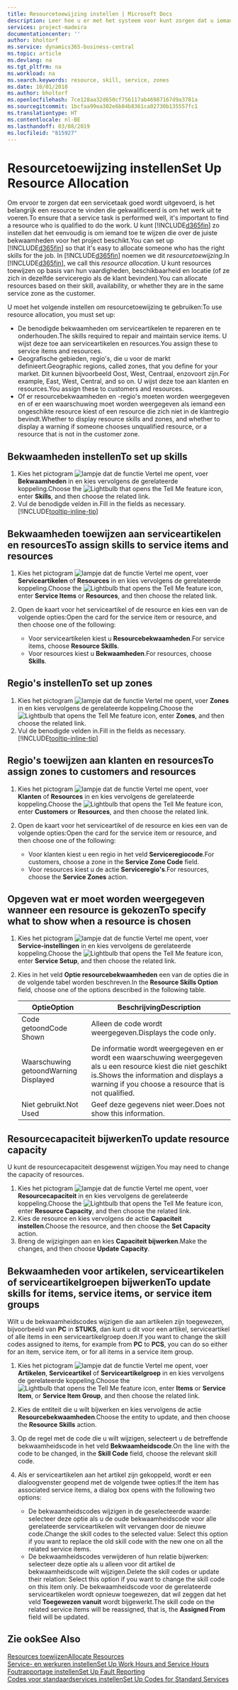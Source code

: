 ```yaml
---
title: Resourcetoewijzing instellen | Microsoft Docs
description: Leer hoe u er met het systeem voor kunt zorgen dat u iemand toewijst die over de vereiste vaardigheden beschikt om een service te bieden.
services: project-madeira
documentationcenter: ''
author: bholtorf
ms.service: dynamics365-business-central
ms.topic: article
ms.devlang: na
ms.tgt_pltfrm: na
ms.workload: na
ms.search.keywords: resource, skill, service, zones
ms.date: 10/01/2018
ms.author: bholtorf
ms.openlocfilehash: 7ce128aa32d650cf756117ab46987167d9a3781a
ms.sourcegitcommit: 1bcfaa99ea302e6b84b8361ca02730b135557fc1
ms.translationtype: HT
ms.contentlocale: nl-BE
ms.lasthandoff: 03/08/2019
ms.locfileid: "815927"
---
```

# <a name="set-up-resource-allocation"></a><span data-ttu-id="6b164-103">Resourcetoewijzing instellen</span><span class="sxs-lookup"><span data-stu-id="6b164-103">Set Up Resource Allocation</span></span>
<span data-ttu-id="6b164-104">Om ervoor te zorgen dat een servicetaak goed wordt uitgevoerd, is het belangrijk een resource te vinden die gekwalificeerd is om het werk uit te voeren.</span><span class="sxs-lookup"><span data-stu-id="6b164-104">To ensure that a service task is performed well, it's important to find a resource who is qualified to do the work.</span></span> <span data-ttu-id="6b164-105">U kunt [!INCLUDE[d365fin](includes/d365fin_md.md)] zo instellen dat het eenvoudig is om iemand toe te wijzen die over de juiste bekwaamheden voor het project beschikt.</span><span class="sxs-lookup"><span data-stu-id="6b164-105">You can set up [!INCLUDE[d365fin](includes/d365fin_md.md)] so that it's easy to allocate someone who has the right skills for the job.</span></span> <span data-ttu-id="6b164-106">In [!INCLUDE[d365fin](includes/d365fin_md.md)] noemen we dit _resourcetoewijzing_.</span><span class="sxs-lookup"><span data-stu-id="6b164-106">In [!INCLUDE[d365fin](includes/d365fin_md.md)], we call this _resource allocation_.</span></span> <span data-ttu-id="6b164-107">U kunt resources toewijzen op basis van hun vaardigheden, beschikbaarheid en locatie (of ze zich in dezelfde serviceregio als de klant bevinden).</span><span class="sxs-lookup"><span data-stu-id="6b164-107">You can allocate resources based on their skill, availability, or whether they are in the same service zone as the customer.</span></span> 

<span data-ttu-id="6b164-108">U moet het volgende instellen om resourcetoewijzing te gebruiken:</span><span class="sxs-lookup"><span data-stu-id="6b164-108">To use resource allocation, you must set up:</span></span>  
  
* <span data-ttu-id="6b164-109">De benodigde bekwaamheden om serviceartikelen te repareren en te onderhouden.</span><span class="sxs-lookup"><span data-stu-id="6b164-109">The skills required to repair and maintain service items.</span></span> <span data-ttu-id="6b164-110">U wijst deze toe aan serviceartikelen en resources.</span><span class="sxs-lookup"><span data-stu-id="6b164-110">You assign these to service items and resources.</span></span>  
* <span data-ttu-id="6b164-111">Geografische gebieden, regio's, die u voor de markt definieert.</span><span class="sxs-lookup"><span data-stu-id="6b164-111">Geographic regions, called zones, that you define for your market.</span></span> <span data-ttu-id="6b164-112">Dit kunnen bijvoorbeeld Oost, West, Centraal, enzovoort zijn.</span><span class="sxs-lookup"><span data-stu-id="6b164-112">For example, East, West, Central, and so on.</span></span> <span data-ttu-id="6b164-113">U wijst deze toe aan klanten en resources.</span><span class="sxs-lookup"><span data-stu-id="6b164-113">You assign these to customers and resources.</span></span>  
* <span data-ttu-id="6b164-114">Of er resourcebekwaamheden en -regio's moeten worden weergegeven en of er een waarschuwing moet worden weergegeven als iemand een ongeschikte resource kiest of een resource die zich niet in de klantregio bevindt.</span><span class="sxs-lookup"><span data-stu-id="6b164-114">Whether to display resource skills and zones, and whether to display a warning if someone chooses unqualified resource, or a resource that is not in the customer zone.</span></span>  

## <a name="to-set-up-skills"></a><span data-ttu-id="6b164-115">Bekwaamheden instellen</span><span class="sxs-lookup"><span data-stu-id="6b164-115">To set up skills</span></span>
1. <span data-ttu-id="6b164-116">Kies het pictogram ![lampje dat de functie Vertel me opent](media/ui-search/search_small.png "Vertel me wat u wilt doen"), voer **Bekwaamheden** in en kies vervolgens de gerelateerde koppeling.</span><span class="sxs-lookup"><span data-stu-id="6b164-116">Choose the ![Lightbulb that opens the Tell Me feature](media/ui-search/search_small.png "Tell me what you want to do") icon, enter **Skills**, and then choose the related link.</span></span>  
2. <span data-ttu-id="6b164-117">Vul de benodigde velden in.</span><span class="sxs-lookup"><span data-stu-id="6b164-117">Fill in the fields as necessary.</span></span> [!INCLUDE[tooltip-inline-tip](includes/tooltip-inline-tip_md.md)]  

## <a name="to-assign-skills-to-service-items-and-resources"></a><span data-ttu-id="6b164-118">Bekwaamheden toewijzen aan serviceartikelen en resources</span><span class="sxs-lookup"><span data-stu-id="6b164-118">To assign skills to service items and resources</span></span>
1. <span data-ttu-id="6b164-119">Kies het pictogram ![lampje dat de functie Vertel me opent](media/ui-search/search_small.png "Vertel me wat u wilt doen"), voer **Serviceartikelen** of **Resources** in en kies vervolgens de gerelateerde koppeling.</span><span class="sxs-lookup"><span data-stu-id="6b164-119">Choose the ![Lightbulb that opens the Tell Me feature](media/ui-search/search_small.png "Tell me what you want to do") icon, enter **Service Items** or **Resources**, and then choose the related link.</span></span>  
2. <span data-ttu-id="6b164-120">Open de kaart voor het serviceartikel of de resource en kies een van de volgende opties:</span><span class="sxs-lookup"><span data-stu-id="6b164-120">Open the card for the service item or resource, and then choose one of the following:</span></span>  
  
    * <span data-ttu-id="6b164-121">Voor serviceartikelen kiest u **Resourcebekwaamheden**.</span><span class="sxs-lookup"><span data-stu-id="6b164-121">For service items, choose **Resource Skills**.</span></span>  
    * <span data-ttu-id="6b164-122">Voor resources kiest u **Bekwaamheden**.</span><span class="sxs-lookup"><span data-stu-id="6b164-122">For resources, choose **Skills**.</span></span>  

## <a name="to-set-up-zones"></a><span data-ttu-id="6b164-123">Regio's instellen</span><span class="sxs-lookup"><span data-stu-id="6b164-123">To set up zones</span></span>
1. <span data-ttu-id="6b164-124">Kies het pictogram ![lampje dat de functie Vertel me opent](media/ui-search/search_small.png "Vertel me wat u wilt doen"), voer **Zones** in en kies vervolgens de gerelateerde koppeling.</span><span class="sxs-lookup"><span data-stu-id="6b164-124">Choose the ![Lightbulb that opens the Tell Me feature](media/ui-search/search_small.png "Tell me what you want to do") icon, enter **Zones**, and then choose the related link.</span></span>  
2. <span data-ttu-id="6b164-125">Vul de benodigde velden in.</span><span class="sxs-lookup"><span data-stu-id="6b164-125">Fill in the fields as necessary.</span></span> [!INCLUDE[tooltip-inline-tip](includes/tooltip-inline-tip_md.md)]  

## <a name="to-assign-zones-to-customers-and-resources"></a><span data-ttu-id="6b164-126">Regio's toewijzen aan klanten en resources</span><span class="sxs-lookup"><span data-stu-id="6b164-126">To assign zones to customers and resources</span></span> 
1. <span data-ttu-id="6b164-127">Kies het pictogram ![lampje dat de functie Vertel me opent](media/ui-search/search_small.png "Vertel me wat u wilt doen"), voer **Klanten** of **Resources** in en kies vervolgens de gerelateerde koppeling.</span><span class="sxs-lookup"><span data-stu-id="6b164-127">Choose the ![Lightbulb that opens the Tell Me feature](media/ui-search/search_small.png "Tell me what you want to do") icon, enter **Customers** or **Resources**, and then choose the related link.</span></span>  
2. <span data-ttu-id="6b164-128">Open de kaart voor het serviceartikel of de resource en kies een van de volgende opties:</span><span class="sxs-lookup"><span data-stu-id="6b164-128">Open the card for the service item or resource, and then choose one of the following:</span></span>  
  
    * <span data-ttu-id="6b164-129">Voor klanten kiest u een regio in het veld **Serviceregiocode**.</span><span class="sxs-lookup"><span data-stu-id="6b164-129">For customers, choose a zone in the **Service Zone Code** field.</span></span>  
    * <span data-ttu-id="6b164-130">Voor resources kiest u de actie **Serviceregio's**.</span><span class="sxs-lookup"><span data-stu-id="6b164-130">For resources, choose the **Service Zones** action.</span></span>  

## <a name="to-specify-what-to-show-when-a-resource-is-chosen"></a><span data-ttu-id="6b164-131">Opgeven wat er moet worden weergegeven wanneer een resource is gekozen</span><span class="sxs-lookup"><span data-stu-id="6b164-131">To specify what to show when a resource is chosen</span></span>
1. <span data-ttu-id="6b164-132">Kies het pictogram ![lampje dat de functie Vertel me opent](media/ui-search/search_small.png "Vertel me wat u wilt doen"), voer **Service-instellingen** in en kies vervolgens de gerelateerde koppeling.</span><span class="sxs-lookup"><span data-stu-id="6b164-132">Choose the ![Lightbulb that opens the Tell Me feature](media/ui-search/search_small.png "Tell me what you want to do") icon, enter **Service Setup**, and then choose the related link.</span></span> 
2. <span data-ttu-id="6b164-133">Kies in het veld **Optie resourcebekwaamheden** een van de opties die in de volgende tabel worden beschreven.</span><span class="sxs-lookup"><span data-stu-id="6b164-133">In the **Resource Skills Option** field, choose one of the options described in the following table.</span></span>  
  
    |<span data-ttu-id="6b164-134">**Optie**</span><span class="sxs-lookup"><span data-stu-id="6b164-134">**Option**</span></span>|<span data-ttu-id="6b164-135">**Beschrijving**</span><span class="sxs-lookup"><span data-stu-id="6b164-135">**Description**</span></span>|  
    |------------|-------------|  
    |<span data-ttu-id="6b164-136">Code getoond</span><span class="sxs-lookup"><span data-stu-id="6b164-136">Code Shown</span></span> | <span data-ttu-id="6b164-137">Alleen de code wordt weergegeven.</span><span class="sxs-lookup"><span data-stu-id="6b164-137">Displays the code only.</span></span>|  
    |<span data-ttu-id="6b164-138">Waarschuwing getoond</span><span class="sxs-lookup"><span data-stu-id="6b164-138">Warning Displayed</span></span> | <span data-ttu-id="6b164-139">De informatie wordt weergegeven en er wordt een waarschuwing weergegeven als u een resource kiest die niet geschikt is.</span><span class="sxs-lookup"><span data-stu-id="6b164-139">Shows the information and displays a warning if you choose a resource that is not qualified.</span></span>|  
    |<span data-ttu-id="6b164-140">Niet gebruikt.</span><span class="sxs-lookup"><span data-stu-id="6b164-140">Not Used</span></span> | <span data-ttu-id="6b164-141">Geef deze gegevens niet weer.</span><span class="sxs-lookup"><span data-stu-id="6b164-141">Does not show this information.</span></span>|  

## <a name="to-update-resource-capacity"></a><span data-ttu-id="6b164-142">Resourcecapaciteit bijwerken</span><span class="sxs-lookup"><span data-stu-id="6b164-142">To update resource capacity</span></span>  
<span data-ttu-id="6b164-143">U kunt de resourcecapaciteit desgewenst wijzigen.</span><span class="sxs-lookup"><span data-stu-id="6b164-143">You may need to change the capacity of resources.</span></span>  
  
1. <span data-ttu-id="6b164-144">Kies het pictogram ![lampje dat de functie Vertel me opent](media/ui-search/search_small.png "Vertel me wat u wilt doen"), voer **Resourcecapaciteit** in en kies vervolgens de gerelateerde koppeling.</span><span class="sxs-lookup"><span data-stu-id="6b164-144">Choose the ![Lightbulb that opens the Tell Me feature](media/ui-search/search_small.png "Tell me what you want to do") icon, enter **Resource Capacity**, and then choose the related link.</span></span>  
2. <span data-ttu-id="6b164-145">Kies de resource en kies vervolgens de actie **Capaciteit instellen**.</span><span class="sxs-lookup"><span data-stu-id="6b164-145">Choose the resource, and then choose the **Set Capacity** action.</span></span>  
3. <span data-ttu-id="6b164-146">Breng de wijzigingen aan en kies **Capaciteit bijwerken**.</span><span class="sxs-lookup"><span data-stu-id="6b164-146">Make the changes, and then choose **Update Capacity**.</span></span>  

## <a name="to-update-skills-for-items-service-items-or-service-item-groups"></a><span data-ttu-id="6b164-147">Bekwaamheden voor artikelen, serviceartikelen of serviceartikelgroepen bijwerken</span><span class="sxs-lookup"><span data-stu-id="6b164-147">To update skills for items, service items, or service item groups</span></span>
<span data-ttu-id="6b164-148">Wilt u de bekwaamheidscodes wijzigen die aan artikelen zijn toegewezen, bijvoorbeeld van **PC** in **STUKS**, dan kunt u dit voor een artikel, serviceartikel of alle items in een serviceartikelgroep doen.</span><span class="sxs-lookup"><span data-stu-id="6b164-148">If you want to change the skill codes assigned to items, for example from **PC** to **PCS**, you can do so either for an item, service item, or for all items in a service item group.</span></span>  
  
1. <span data-ttu-id="6b164-149">Kies het pictogram ![lampje dat de functie Vertel me opent](media/ui-search/search_small.png "Vertel me wat u wilt doen"), voer **Artikelen**, **Serviceartikel** of **Serviceartikelgroep** in en kies vervolgens de gerelateerde koppeling.</span><span class="sxs-lookup"><span data-stu-id="6b164-149">Choose the ![Lightbulb that opens the Tell Me feature](media/ui-search/search_small.png "Tell me what you want to do") icon, enter **Items** or **Service Item**, or **Service Item Group**, and then choose the related link.</span></span>  
2. <span data-ttu-id="6b164-150">Kies de entiteit die u wilt bijwerken en kies vervolgens de actie **Resourcebekwaamheden**.</span><span class="sxs-lookup"><span data-stu-id="6b164-150">Choose the entity to update, and then choose the **Resource Skills** action.</span></span>  
3. <span data-ttu-id="6b164-151">Op de regel met de code die u wilt wijzigen, selecteert u de betreffende bekwaamheidscode in het veld **Bekwaamheidscode**.</span><span class="sxs-lookup"><span data-stu-id="6b164-151">On the line with the code to be changed, in the **Skill Code** field, choose the relevant skill code.</span></span>  
4.  <span data-ttu-id="6b164-152">Als er serviceartikelen aan het artikel zijn gekoppeld, wordt er een dialoogvenster geopend met de volgende twee opties:</span><span class="sxs-lookup"><span data-stu-id="6b164-152">If the item has associated service items, a dialog box opens with the following two options:</span></span>  
  
    * <span data-ttu-id="6b164-153">De bekwaamheidscodes wijzigen in de geselecteerde waarde: selecteer deze optie als u de oude bekwaamheidscode voor alle gerelateerde serviceartikelen wilt vervangen door de nieuwe code.</span><span class="sxs-lookup"><span data-stu-id="6b164-153">Change the skill codes to the selected value: Select this option if you want to replace the old skill code with the new one on all the related service items.</span></span>  
    * <span data-ttu-id="6b164-154">De bekwaamheidscodes verwijderen of hun relatie bijwerken: selecteer deze optie als u alleen voor dit artikel de bekwaamheidscode wilt wijzigen.</span><span class="sxs-lookup"><span data-stu-id="6b164-154">Delete the skill codes or update their relation: Select this option if you want to change the skill code on this item only.</span></span> <span data-ttu-id="6b164-155">De bekwaamheidscode voor de gerelateerde serviceartikelen wordt opnieuw toegewezen, dat wil zeggen dat het veld **Toegewezen vanuit** wordt bijgewerkt.</span><span class="sxs-lookup"><span data-stu-id="6b164-155">The skill code on the related service items will be reassigned, that is, the **Assigned From** field will be updated.</span></span>  
  
## <a name="see-also"></a><span data-ttu-id="6b164-156">Zie ook</span><span class="sxs-lookup"><span data-stu-id="6b164-156">See Also</span></span>
[<span data-ttu-id="6b164-157">Resources toewijzen</span><span class="sxs-lookup"><span data-stu-id="6b164-157">Allocate Resources</span></span>](service-how-to-allocate-resources.md)  
[<span data-ttu-id="6b164-158">Service- en werkuren instellen</span><span class="sxs-lookup"><span data-stu-id="6b164-158">Set Up Work Hours and Service Hours</span></span>](service-how-setup-work-service-hours.md)  
[<span data-ttu-id="6b164-159">Foutrapportage instellen</span><span class="sxs-lookup"><span data-stu-id="6b164-159">Set Up Fault Reporting</span></span>](service-how-setup-fault-reporting.md)  
[<span data-ttu-id="6b164-160">Codes voor standaardservices instellen</span><span class="sxs-lookup"><span data-stu-id="6b164-160">Set Up Codes for Standard Services</span></span>](service-how-setup-service-coding.md)  
 

